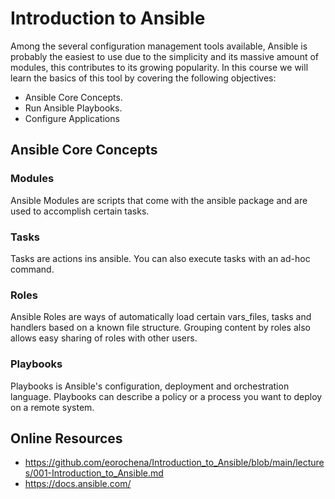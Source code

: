 # Introduction to Ansible

Among the several configuration management tools available,  Ansible is probably the easiest to use due to the simplicity 
and its massive amount of modules, this contributes to its growing popularity. In this course we will learn the basics of
this tool by covering the following objectives: 

- Ansible Core Concepts.
- Run Ansible Playbooks.
- Configure Applications

## Ansible Core Concepts

### Modules

Ansible Modules are scripts that come with the ansible package and are used to accomplish certain tasks.

### Tasks

Tasks are actions ins ansible. You can also execute tasks with an ad-hoc command.

### Roles 

Ansible Roles are ways of automatically load certain vars_files, tasks and handlers based on a known file 
structure. Grouping content by roles also allows easy sharing of roles with other users.

### Playbooks

Playbooks is Ansible's configuration, deployment and orchestration language. Playbooks can describe a policy or a process
you want to deploy on a remote system.

## Online Resources

- https://github.com/eorochena/Introduction_to_Ansible/blob/main/lectures/001-Introduction_to_Ansible.md
- https://docs.ansible.com/ 
